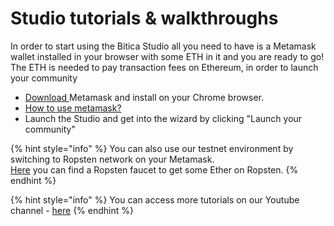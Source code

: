 # Studio tutorials & walkthroughs

In order to start using the Bitica Studio all you need to have is a Metamask wallet installed in your browser with some ETH in it and you are ready to go! The ETH is needed to pay transaction fees on Ethereum, in order to launch your community

* [Download ](https://metamask.io/)Metamask and install on your Chrome browser.
* [How to use metamask?](https://www.youtube.com/watch?v=ZIGUC9JAAw8)
* Launch the Studio and get into the wizard by clicking "Launch your community"

{% hint style="info" %}
You can also use our testnet environment by switching to Ropsten network on your Metamask.  
[Here](https://faucet.ropsten.be/) you can find a Ropsten faucet to get some Ether on Ropsten.
{% endhint %}

{% hint style="info" %}
You can access more tutorials on our Youtube channel - [here](https://www.youtube.com/channel/UC7NaJ0UhmyHi5MvZSk61akA/videos?view_as=subscriber)
{% endhint %}

